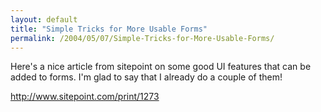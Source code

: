 ```yaml
---
layout: default
title: "Simple Tricks for More Usable Forms"
permalink: /2004/05/07/Simple-Tricks-for-More-Usable-Forms/
---
```


<P>Here's a nice article from sitepoint on some good UI features that can be added to forms. I'm glad to say that I already do a couple of them!</P>
<P><A class="" href="http://www.sitepoint.com/print/1273" target=_blank>http://www.sitepoint.com/print/1273</A></P>